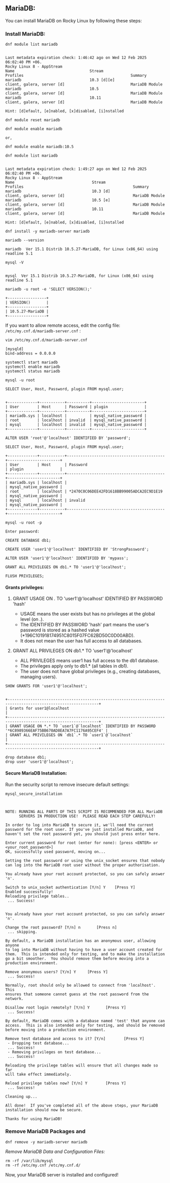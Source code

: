 
## MariaDB:

You can install MariaDB on Rocky Linux by following these steps:


### Install MariaDB:


```
dnf module list mariadb


Last metadata expiration check: 1:46:42 ago on Wed 12 Feb 2025 06:02:40 PM +06.
Rocky Linux 8 - AppStream
Name                                 Stream                                   Profiles                                               Summary
mariadb                              10.3 [d][e]                              client, galera, server [d]                             MariaDB Module
mariadb                              10.5                                     client, galera, server [d]                             MariaDB Module
mariadb                              10.11                                    client, galera, server [d]                             MariaDB Module

Hint: [d]efault, [e]nabled, [x]disabled, [i]nstalled
```


```
dnf module reset mariadb

dnf module enable mariadb

or,

dnf module enable mariadb:10.5
```


```
dnf module list mariadb


Last metadata expiration check: 1:49:27 ago on Wed 12 Feb 2025 06:02:40 PM +06.
Rocky Linux 8 - AppStream
Name                                  Stream                                Profiles                                                Summary
mariadb                               10.3 [d]                              client, galera, server [d]                              MariaDB Module
mariadb                               10.5 [e]                              client, galera, server [d]                              MariaDB Module
mariadb                               10.11                                 client, galera, server [d]                              MariaDB Module

Hint: [d]efault, [e]nabled, [x]disabled, [i]nstalled
```



```
dnf install -y mariadb-server mariadb
```



```
mariadb --version

mariadb  Ver 15.1 Distrib 10.5.27-MariaDB, for Linux (x86_64) using readline 5.1
```


```
mysql -V


mysql  Ver 15.1 Distrib 10.5.27-MariaDB, for Linux (x86_64) using readline 5.1
```


```
mariadb -u root -e 'SELECT VERSION();'

+-----------------+
| VERSION()       |
+-----------------+
| 10.5.27-MariaDB |
+-----------------+
```



If you want to allow remote access, edit the config file: `/etc/my.cnf.d/mariadb-server.cnf` :

```
vim /etc/my.cnf.d/mariadb-server.cnf

[mysqld]
bind-address = 0.0.0.0

```




```
systemctl start mariadb
systemctl enable mariadb
systemctl status mariadb
```



```
mysql -u root
```


```
SELECT User, Host, Password, plugin FROM mysql.user;


+-------------+-----------+----------+-----------------------+
| User        | Host      | Password | plugin                |
+-------------+-----------+----------+-----------------------+
| mariadb.sys | localhost |          | mysql_native_password |
| root        | localhost | invalid  | mysql_native_password |
| mysql       | localhost | invalid  | mysql_native_password |
+-------------+-----------+----------+-----------------------+
```



```
ALTER USER 'root'@'localhost' IDENTIFIED BY 'password';
```


```
SELECT User, Host, Password, plugin FROM mysql.user;

+-------------+-----------+-------------------------------------------+-----------------------+
| User        | Host      | Password                                  | plugin                |
+-------------+-----------+-------------------------------------------+-----------------------+
| mariadb.sys | localhost |                                           | mysql_native_password |
| root        | localhost | *2470C0C06DEE42FD1618BB99005ADCA2EC9D1E19 | mysql_native_password |
| mysql       | localhost | invalid                                   | mysql_native_password |
+-------------+-----------+-------------------------------------------+-----------------------+
```



```
mysql -u root -p

Enter password:
```




```
CREATE DATABASE db1;

CREATE USER 'user1'@'localhost' IDENTIFIED BY 'StrongPassword';

ALTER USER 'user1'@'localhost' IDENTIFIED BY 'mypass';

GRANT ALL PRIVILEGES ON db1.* TO 'user1'@'localhost';

FLUSH PRIVILEGES;
```



#### Grants privileges: 

1. GRANT USAGE ON *.* TO 'user1'@'localhost' IDENTIFIED BY PASSWORD 'hash'
	- USAGE means the user exists but has no privileges at the global level (on *.*).
	- The IDENTIFIED BY PASSWORD 'hash' part means the user's password is stored as a hashed value (*196C101918174951C8015F07FC62BD50C0D00ABD).
	- It does not mean the user has full access to all databases.

2. GRANT ALL PRIVILEGES ON db1.* TO 'user1'@'localhost'
	- ALL PRIVILEGES means user1 has full access to the db1 database.
	- The privileges apply only to db1.* (all tables in db1).
	- The user does not have global privileges (e.g., creating databases, managing users).


```
SHOW GRANTS FOR 'user1'@'localhost';


+--------------------------------------------------------------------------------------------------------------+
| Grants for user1@localhost                                                                                   |
+--------------------------------------------------------------------------------------------------------------+
| GRANT USAGE ON *.* TO `user1`@`localhost` IDENTIFIED BY PASSWORD '*6C8989366EAF75BB670AD8EA7A7FC1176A95CEF4' |
| GRANT ALL PRIVILEGES ON `db1`.* TO `user1`@`localhost`                                                       |
+--------------------------------------------------------------------------------------------------------------+
```





```
drop database db1;
drop user 'user1'@'localhost';
```





#### Secure MariaDB Installation:

Run the security script to remove insecure default settings:

```
mysql_secure_installation



NOTE: RUNNING ALL PARTS OF THIS SCRIPT IS RECOMMENDED FOR ALL MariaDB
      SERVERS IN PRODUCTION USE!  PLEASE READ EACH STEP CAREFULLY!

In order to log into MariaDB to secure it, we'll need the current
password for the root user. If you've just installed MariaDB, and
haven't set the root password yet, you should just press enter here.

Enter current password for root (enter for none): [press <ENTER> or <your_root_password>]
OK, successfully used password, moving on...

Setting the root password or using the unix_socket ensures that nobody
can log into the MariaDB root user without the proper authorisation.

You already have your root account protected, so you can safely answer 'n'.

Switch to unix_socket authentication [Y/n] Y	[Press Y]
Enabled successfully!
Reloading privilege tables..
 ... Success!


You already have your root account protected, so you can safely answer 'n'.

Change the root password? [Y/n] n		[Press n]
 ... skipping.

By default, a MariaDB installation has an anonymous user, allowing anyone
to log into MariaDB without having to have a user account created for
them.  This is intended only for testing, and to make the installation
go a bit smoother.  You should remove them before moving into a
production environment.

Remove anonymous users? [Y/n] Y		[Press Y]
 ... Success!

Normally, root should only be allowed to connect from 'localhost'.  This
ensures that someone cannot guess at the root password from the network.

Disallow root login remotely? [Y/n] Y		[Press Y]
 ... Success!

By default, MariaDB comes with a database named 'test' that anyone can
access.  This is also intended only for testing, and should be removed
before moving into a production environment.

Remove test database and access to it? [Y/n] 		[Press Y]
 - Dropping test database...
 ... Success!
 - Removing privileges on test database...
 ... Success!

Reloading the privilege tables will ensure that all changes made so far
will take effect immediately.

Reload privilege tables now? [Y/n] Y		[Press Y]
 ... Success!

Cleaning up...

All done!  If you've completed all of the above steps, your MariaDB
installation should now be secure.

Thanks for using MariaDB!

```






### Remove MariaDB Packages and 

```
dnf remove -y mariadb-server mariadb
```



_Remove MariaDB Data and Configuration Files:_

```
rm -rf /var/lib/mysql
rm -rf /etc/my.cnf /etc/my.cnf.d/
```



Now, your MariaDB server is installed and configured! 



